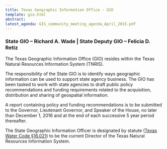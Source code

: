 ```yaml
---
title: Texas Geographic Information Office - GIO
template: gio.html
abstract:
latest_agenda: GIS_community_meeting_agenda_April_2015.pdf
---
```

### State GIO – Richard A. Wade | State Deputy GIO – Felicia D. Retiz

The Texas Geographic Information Office (GIO) resides within the Texas Natural Resources Information System (TNRIS).

The responsibility of the State GIO is to identify ways geographic information can be used to support state agency business. The GIO has been tasked to work with state agencies to draft public policy recommendations and funding requirements related to the acquisition, distribution and sharing of geospatial information.

A report containing policy and funding recommendations is to be submitted to the Governor, Lieutenant Governor, and Speaker of the House, no later than December 1, 2016 and at the end of each successive 5 year period thereafter.

The State Geographic Information Officer is designated by statute ([Texas Water Code §16.021](http://www.statutes.legis.state.tx.us/SOTWDocs/WA/htm/WA.16.htm)) to be the current Director of the Texas Natural Resources Information System.
